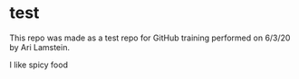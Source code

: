 # test
This repo was made as a test repo for GitHub training performed on 6/3/20 by Ari Lamstein.

I like spicy food
